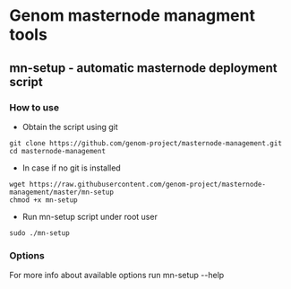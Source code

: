 # Genom masternode managment tools

## mn-setup - automatic masternode deployment script

### How to use

 * Obtain the script using git

```
git clone https://github.com/genom-project/masternode-management.git
cd masternode-management
```

 * In case if no git is installed

```
wget https://raw.githubusercontent.com/genom-project/masternode-management/master/mn-setup
chmod +x mn-setup
```

 * Run mn-setup script under root user

```
sudo ./mn-setup
```

### Options

For more info about available options run mn-setup --help
